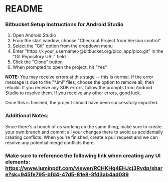 # README #

### Bitbucket Setup Instructions for Android Studio ###

1. Open Android Studio
2. From the start window, choose "Checkout Project from Version control"
3. Select the "Git" option from the dropdown menu
4. Enter "https://<your_username>@bitbucket.org/pico_app/pico.git" in the "Git Repository URL" field
5. Click the "Clone" button
6. When prompted to open the project, hit "Yes"

**NOTE:** You may receive errors at this stage -- this is normal. If the error message is due to the "*.iml" files, choose the option to remove all, then rebuild. If you receive any SDK errors, follow the prompts from Android Studio to resolve them. If you receive any other errors, good luck.

Once this is finished, the project should have been successfully imported.

### Additional Notes: ###

Since there's a bunch of us working on the same thing, make sure to create your own branch and commit all your changes there to avoid us accidentally creating conflicts. When you're finished, create a pull request and we can resolve any potential merge conflicts there.

### Make sure to reference the following link when creating any UI elements: https://www.luminpdf.com/viewer/RCHKHq4EHJcj3Rvdp/share?sk=945fe795-bfd4-47d5-81e8-3fd3ab4ad039 ###